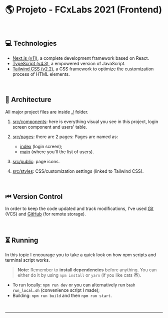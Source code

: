 # &#127758; **Projeto - FCxLabs 2021 (Frontend)**

<br>

## &#128187; **Technologies**

- [Next.js (v11)](https://nextjs.org/docs), a complete development framework based on React.
- [TypeScript (v4.3)](https://www.typescriptlang.org/docs/), a empowered version of JavaScript.
- [Tailwind CSS (v2.2)](https://tailwindcss.com/docs), a CSS framework to optimize the customization process of HTML elements.

<br>

## &#128194; **Architecture**

All major project files are inside [./](root) folder.

1. [src/components](src/components): here is everything visual you see in this project, login screen component and users' table.

2. [src/pages](src/pages): there are 2 pages:
   Pages are named as:

   - [index](src/pages/index.tsx) (login screen);
   - [main](src/pages/main.tsx) (where you'll the list of users).
     <br>

3. [src/public](src/public): page icons.
   <br>

4. [src/styles](src/styles): CSS/customization settings (linked to Tailwind CSS).

<br>

## &#9198; **Version Control**

In order to keep the code updated and track modifications, I've used [Git](https://git-scm.com/doc) (VCS) and [GitHub](https://docs.github.com/) (for remote storage).

<br>

## &#9203; **Running**

In this topic I encourage you to take a quick look on how npm scripts and terminal script works.

> **Note:** Remember to **install dependencies** before anything. You can either do it by using `npm install` or `yarn` (if you like cats &#128571;).

- To run locally: `npm run dev` or you can alternatively run `bash run_local.sh` (convenience script I made);
- Building: `npm run build` and then `npm run start`.

<br>

---
